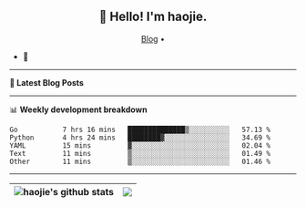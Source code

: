 <h2 align="center">👋 Hello! I'm haojie.</h2>
<p align="center">
  <a href="https://aoyouer.com">Blog</a> •
</p>


- 🔭 


-------

**📝 Latest Blog Posts**


-------

📊 **Weekly development breakdown**
<!--START_SECTION:waka-->

```text
Go           7 hrs 16 mins   ██████████████▒░░░░░░░░░░   57.13 %
Python       4 hrs 24 mins   ████████▓░░░░░░░░░░░░░░░░   34.69 %
YAML         15 mins         ▓░░░░░░░░░░░░░░░░░░░░░░░░   02.04 %
Text         11 mins         ▒░░░░░░░░░░░░░░░░░░░░░░░░   01.49 %
Other        11 mins         ▒░░░░░░░░░░░░░░░░░░░░░░░░   01.46 %
```

<!--END_SECTION:waka-->

-------



| <img align="center" src="https://github-readme-stats.vercel.app/api?username=haojie06&show_icons=true&theme=graywhite&show_icons=true&count_private=true&include_all_commits=true&hide_border=true" alt="haojie's github stats" /> | <img align="center" src="https://github-readme-stats.vercel.app/api/top-langs/?username=haojie06&layout=compact&theme=graywhite&hide_border=true&hide=css,html" /> |
| ------------- | ------------- |


